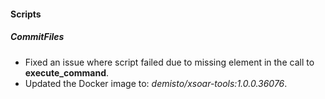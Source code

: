 #### Scripts
##### CommitFiles
- Fixed an issue where script failed due to missing element in the call to **execute_command**.
- Updated the Docker image to: *demisto/xsoar-tools:1.0.0.36076*.